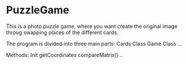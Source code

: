 # PuzzleGame

This is a photo puzzle game, where you want create the original image throug swapping places of the different cards. 

The program is divided into three main parts:
Cards Class
Game Class
... 

Methods:
Init
getCoordinates
compareMatrix()
.. 
